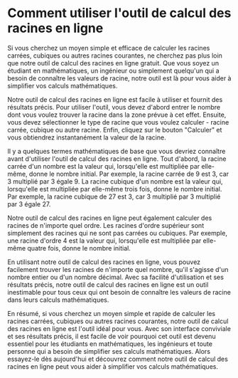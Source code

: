 Comment utiliser l'outil de calcul des racines en ligne
=======================================================

Si vous cherchez un moyen simple et efficace de calculer les racines carrées, cubiques ou autres racines courantes, ne cherchez pas plus loin que notre outil de calcul des racines en ligne gratuit. Que vous soyez un étudiant en mathématiques, un ingénieur ou simplement quelqu'un qui a besoin de connaître les valeurs de racine, notre outil est là pour vous aider à simplifier vos calculs mathématiques.

Notre outil de calcul des racines en ligne est facile à utiliser et fournit des résultats précis. Pour utiliser l'outil, vous devez d'abord entrer le nombre dont vous voulez trouver la racine dans la zone prévue à cet effet. Ensuite, vous devez sélectionner le type de racine que vous voulez calculer - racine carrée, cubique ou autre racine. Enfin, cliquez sur le bouton "Calculer" et vous obtiendrez instantanément la valeur de la racine.

Il y a quelques termes mathématiques de base que vous devriez connaître avant d'utiliser l'outil de calcul des racines en ligne. Tout d'abord, la racine carrée d'un nombre est la valeur qui, lorsqu'elle est multipliée par elle-même, donne le nombre initial. Par exemple, la racine carrée de 9 est 3, car 3 multiplié par 3 égale 9. La racine cubique d'un nombre est la valeur qui, lorsqu'elle est multipliée par elle-même trois fois, donne le nombre initial. Par exemple, la racine cubique de 27 est 3, car 3 multiplié par 3 multiplié par 3 égale 27.

Notre outil de calcul des racines en ligne peut également calculer des racines de n'importe quel ordre. Les racines d'ordre supérieur sont simplement des racines qui ne sont pas carrées ou cubiques. Par exemple, une racine d'ordre 4 est la valeur qui, lorsqu'elle est multipliée par elle-même quatre fois, donne le nombre initial.

En utilisant notre outil de calcul des racines en ligne, vous pouvez facilement trouver les racines de n'importe quel nombre, qu'il s'agisse d'un nombre entier ou d'un nombre décimal. Avec sa facilité d'utilisation et ses résultats précis, notre outil de calcul des racines en ligne est un outil inestimable pour tous ceux qui ont besoin de connaître les valeurs de racine dans leurs calculs mathématiques.

En résumé, si vous cherchez un moyen simple et rapide de calculer les racines carrées, cubiques ou autres racines courantes, notre outil de calcul des racines en ligne est l'outil idéal pour vous. Avec son interface conviviale et ses résultats précis, il est facile de voir pourquoi cet outil est devenu essentiel pour les étudiants en mathématiques, les ingénieurs et toute personne qui a besoin de simplifier ses calculs mathématiques. Alors essayez-le dès aujourd'hui et découvrez comment notre outil de calcul des racines en ligne peut vous aider à simplifier vos calculs mathématiques.